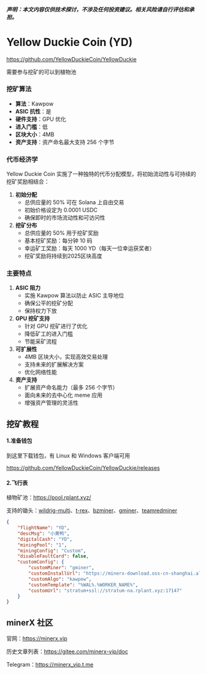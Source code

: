 

##### **声明**：本文内容仅供技术探讨，不涉及任何投资建议。相关风险请自行评估和承担。



# Yellow Duckie Coin (YD)

https://github.com/YellowDuckieCoin/YellowDuckie

需要参与挖矿的可以到植物池



### 挖矿算法



- **算法**：Kawpow
- **ASIC 抗性**：是
- **硬件支持**：GPU 优化
- **进入门槛**：低
- **区块大小**：4MB
- **资产支持**：资产命名最大支持 256 个字节



### 代币经济学

Yellow Duckie Coin 实施了一种独特的代币分配模型，将初始流动性与可持续的挖矿奖励相结合：

1. **初始分配**
   - 总供应量的 50% 可在 Solana 上自由交易
   - 初始价格设定为 0.0001 USDC
   - 确保即时的市场流动性和可访问性
2. **挖矿分布**
   - 总供应量的 50% 用于挖矿奖励
   - 基本挖矿奖励：每分钟 10 码
   - 幸运矿工奖励：每天 1000 YD（每天一位幸运获奖者）
   - 挖矿奖励将持续到2025区块高度



### 主要特点

1. **ASIC 阻力**
   - 实施 Kawpow 算法以防止 ASIC 主导地位
   - 确保公平的挖矿分配
   - 保持权力下放
2. **GPU 挖矿支持**
   - 针对 GPU 挖矿进行了优化
   - 降低矿工的进入门槛
   - 节能采矿流程
3. **可扩展性**
   - 4MB 区块大小，实现高效交易处理
   - 支持未来的扩展解决方案
   - 优化网络性能
4. **资产支持**
   - 扩展资产命名能力（最多 256 个字节）
   - 面向未来的去中心化 meme 应用
   - 增强资产管理的灵活性



## 挖矿教程

#### 1.准备钱包

到这里下载钱包，有 Linux 和 Windows 客户端可用

https://github.com/YellowDuckieCoin/YellowDuckie/releases



#### 2.飞行表

植物矿池：https://pool.rplant.xyz/

支持的锄头：[wildrig-multi](https://github.com/andru-kun/wildrig-multi/releases)、[t-rex](https://github.com/trexminer/T-Rex/releases)、[bzminer](https://github.com/bzminer/bzminer/releases)、[gminer](https://github.com/develsoftware/GMinerRelease/releases)、[teamredminer](https://github.com/todxx/teamredminer/releases)

```json
{
    "flightName": "YD",
    "descMsg": "小黄鸭",
    "digitalCash": "YD",
    "miningPool": "1",
    "miningConfig": "Custom",
    "disableFaultCard": false,
    "customConfig": {
        "customMiner": "gminer",
        "customInstallUrl": "https://minerx-download.oss-cn-shanghai.aliyuncs.com/gminer/gminer-3.44.1.tar.gz",
        "customAlgo": "kawpow",
        "customTemplate": "%WAL%.%WORKER_NAME%",
        "customUrl": "stratum+ssl://stratum-na.rplant.xyz:17147"
    }
}
```





## minerX 社区

官网：https://minerx.vip

历史文章列表：https://gitee.com/minerx-vip/doc

Telegram：https://minerx_vip.t.me

